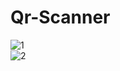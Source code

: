 # Qr-Scanner
![1](https://github.com/oguzcanaygun/Qr-Scanner/assets/60397230/f5531f5d-dc12-4803-ae12-13c9a2bde911) <br>
![2](https://github.com/oguzcanaygun/Qr-Scanner/assets/60397230/75ed0c83-0bbc-440b-9512-4d226d770a4f)
